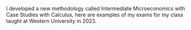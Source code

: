 I developed a new methodology called Intermediate Microeconomics with Case Studies with Calculus, here are examples of my exams for my class taught at Western University in 2023. 
